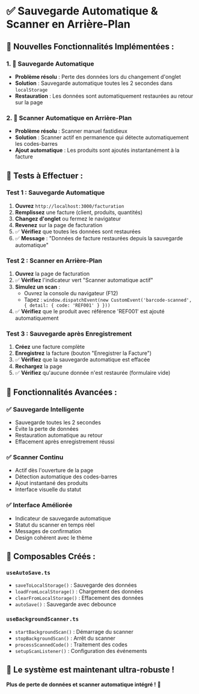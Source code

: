 # ✅ Sauvegarde Automatique & Scanner en Arrière-Plan

## 🚀 **Nouvelles Fonctionnalités Implémentées :**

### **1. 💾 Sauvegarde Automatique**
- **Problème résolu** : Perte des données lors du changement d'onglet
- **Solution** : Sauvegarde automatique toutes les 2 secondes dans `localStorage`
- **Restauration** : Les données sont automatiquement restaurées au retour sur la page

### **2. 📱 Scanner Automatique en Arrière-Plan**
- **Problème résolu** : Scanner manuel fastidieux
- **Solution** : Scanner actif en permanence qui détecte automatiquement les codes-barres
- **Ajout automatique** : Les produits sont ajoutés instantanément à la facture

## 🧪 **Tests à Effectuer :**

### **Test 1 : Sauvegarde Automatique**
1. **Ouvrez** `http://localhost:3000/facturation`
2. **Remplissez** une facture (client, produits, quantités)
3. **Changez d'onglet** ou fermez le navigateur
4. **Revenez** sur la page de facturation
5. ✅ **Vérifiez** que toutes les données sont restaurées
6. ✅ **Message** : "Données de facture restaurées depuis la sauvegarde automatique"

### **Test 2 : Scanner en Arrière-Plan**
1. **Ouvrez** la page de facturation
2. ✅ **Vérifiez** l'indicateur vert "Scanner automatique actif"
3. **Simulez un scan** :
   - Ouvrez la console du navigateur (F12)
   - Tapez : `window.dispatchEvent(new CustomEvent('barcode-scanned', { detail: { code: 'REF001' } }))`
4. ✅ **Vérifiez** que le produit avec référence 'REF001' est ajouté automatiquement

### **Test 3 : Sauvegarde après Enregistrement**
1. **Créez** une facture complète
2. **Enregistrez** la facture (bouton "Enregistrer la Facture")
3. ✅ **Vérifiez** que la sauvegarde automatique est effacée
4. **Rechargez** la page
5. ✅ **Vérifiez** qu'aucune donnée n'est restaurée (formulaire vide)

## 🎯 **Fonctionnalités Avancées :**

### **✅ Sauvegarde Intelligente**
- Sauvegarde toutes les 2 secondes
- Évite la perte de données
- Restauration automatique au retour
- Effacement après enregistrement réussi

### **✅ Scanner Continu**
- Actif dès l'ouverture de la page
- Détection automatique des codes-barres
- Ajout instantané des produits
- Interface visuelle du statut

### **✅ Interface Améliorée**
- Indicateur de sauvegarde automatique
- Statut du scanner en temps réel
- Messages de confirmation
- Design cohérent avec le thème

## 🔧 **Composables Créés :**

### **`useAutoSave.ts`**
- `saveToLocalStorage()` : Sauvegarde des données
- `loadFromLocalStorage()` : Chargement des données
- `clearFromLocalStorage()` : Effacement des données
- `autoSave()` : Sauvegarde avec debounce

### **`useBackgroundScanner.ts`**
- `startBackgroundScan()` : Démarrage du scanner
- `stopBackgroundScan()` : Arrêt du scanner
- `processScannedCode()` : Traitement des codes
- `setupScanListener()` : Configuration des événements

## 🚀 **Le système est maintenant ultra-robuste !**

**Plus de perte de données et scanner automatique intégré !** 🎉

















